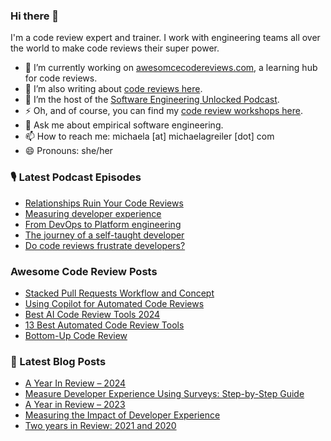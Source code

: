 ### Hi there 👋

I'm a code review expert and trainer. I work with engineering teams all over the world to make code reviews their super power.

* 🔭 I’m currently working on [awesomcecodereviews.com](https://www.awesomecodereviews.com/ "Bring me to awesomecodereviews"), a learning hub for code reviews.
* 🌱 I’m also writing about [code reviews here](https://www.michaelagreiler.com/all-posts/ "Let's read about code reviews").
* 👯 I’m the host of the [Software Engineering Unlocked Podcast](https://www.software-engineering-unlocked.com/ "Let's listen to the podcast").
* ⚡ Oh, and of course, you can find my [code review workshops here](https://www.michaelagreiler.com/workshops/ "Bring me to the code review workshop site").
* 💬 Ask me about empirical software engineering.
* 📫 How to reach me: michaela [at] michaelagreiler [dot] com 
* 😄 Pronouns: she/her


<!--
**mgreiler/mgreiler** is a ✨ _special_ ✨ repository because its `README.md` (this file) appears on your GitHub profile.

Here are some ideas to get you started:

- 🔭 I’m currently working on ...
- 🌱 I’m currently learning ...
- 👯 I’m looking to collaborate on ...
- 🤔 I’m looking for help with ...
- 💬 Ask me about ...
- 📫 How to reach me: ...
- 😄 Pronouns: ...
- ⚡ Fun fact: ...
-->


### 🎙️ Latest Podcast Episodes
<!-- PODCAST-POST-LIST:START -->
- [Relationships Ruin Your Code Reviews](https://www.software-engineering-unlocked.com/relationships-code-reviews/)
- [Measuring developer experience](https://www.software-engineering-unlocked.com/measure-developer-experience)
- [From DevOps to Platform engineering](https://www.software-engineering-unlocked.com/platform-engineering)
- [The journey of a self-taught developer](https://www.software-engineering-unlocked.com/self-taught-developer)
- [Do code reviews frustrate developers?](https://www.software-engineering-unlocked.com/emotions-software-engineering)
<!-- PODCAST-POST-LIST:END -->

### Awesome Code Review Posts
<!-- AWESOMECODEREVIEW-LIST:START -->
- [Stacked Pull Requests Workflow and Concept](https://awesomecodereviews.com/best-practices/stacked-prs/)
- [Using Copilot for Automated Code Reviews](https://awesomecodereviews.com/automation/copilot-review/)
- [Best AI Code Review Tools 2024](https://awesomecodereviews.com/tools/ai-code-review-tools/)
- [13 Best Automated Code Review Tools](https://awesomecodereviews.com/automation/automated-code-reviews/)
- [Bottom-Up Code Review](https://awesomecodereviews.com/code-reading/bottom-up-code-review/)
<!-- AWESOMECODEREVIEW-LIST:END -->

### 📩 Latest Blog Posts
<!-- BLOG-POST-LIST:START -->
- [A Year In Review – 2024](https://www.michaelagreiler.com/year-review-2024/?utm_source=rss&utm_medium=rss&utm_campaign=year-review-2024)
- [Measure Developer Experience Using Surveys: Step-by-Step Guide](https://www.michaelagreiler.com/design-developer-experience-survey/?utm_source=rss&utm_medium=rss&utm_campaign=design-developer-experience-survey)
- [A Year in Review – 2023](https://www.michaelagreiler.com/year-in-review-2023/?utm_source=rss&utm_medium=rss&utm_campaign=year-in-review-2023)
- [Measuring the Impact of Developer Experience](https://www.michaelagreiler.com/measuring-the-impact-of-developer-experience/?utm_source=rss&utm_medium=rss&utm_campaign=measuring-the-impact-of-developer-experience)
- [Two years in Review: 2021 and 2020](https://www.michaelagreiler.com/two-years-in-review-2021/?utm_source=rss&utm_medium=rss&utm_campaign=two-years-in-review-2021)
<!-- BLOG-POST-LIST:END -->
